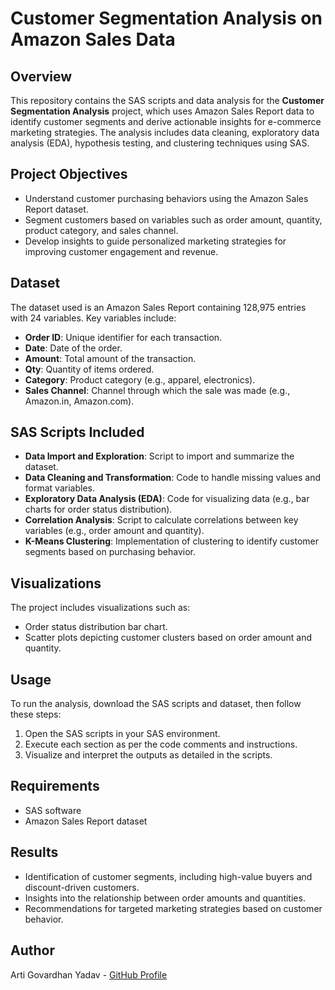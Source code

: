 # Customer Segmentation Analysis on Amazon Sales Data

## Overview
This repository contains the SAS scripts and data analysis for the **Customer Segmentation Analysis** project, which uses Amazon Sales Report data to identify customer segments and derive actionable insights for e-commerce marketing strategies. The analysis includes data cleaning, exploratory data analysis (EDA), hypothesis testing, and clustering techniques using SAS.

## Project Objectives
- Understand customer purchasing behaviors using the Amazon Sales Report dataset.
- Segment customers based on variables such as order amount, quantity, product category, and sales channel.
- Develop insights to guide personalized marketing strategies for improving customer engagement and revenue.

## Dataset
The dataset used is an Amazon Sales Report containing 128,975 entries with 24 variables. Key variables include:
- **Order ID**: Unique identifier for each transaction.
- **Date**: Date of the order.
- **Amount**: Total amount of the transaction.
- **Qty**: Quantity of items ordered.
- **Category**: Product category (e.g., apparel, electronics).
- **Sales Channel**: Channel through which the sale was made (e.g., Amazon.in, Amazon.com).

## SAS Scripts Included
- **Data Import and Exploration**: Script to import and summarize the dataset.
- **Data Cleaning and Transformation**: Code to handle missing values and format variables.
- **Exploratory Data Analysis (EDA)**: Code for visualizing data (e.g., bar charts for order status distribution).
- **Correlation Analysis**: Script to calculate correlations between key variables (e.g., order amount and quantity).
- **K-Means Clustering**: Implementation of clustering to identify customer segments based on purchasing behavior.

## Visualizations
The project includes visualizations such as:
- Order status distribution bar chart.
- Scatter plots depicting customer clusters based on order amount and quantity.

## Usage
To run the analysis, download the SAS scripts and dataset, then follow these steps:
1. Open the SAS scripts in your SAS environment.
2. Execute each section as per the code comments and instructions.
3. Visualize and interpret the outputs as detailed in the scripts.

## Requirements
- SAS software
- Amazon Sales Report dataset

## Results
- Identification of customer segments, including high-value buyers and discount-driven customers.
- Insights into the relationship between order amounts and quantities.
- Recommendations for targeted marketing strategies based on customer behavior.

## Author
Arti Govardhan Yadav - [GitHub Profile](https://github.com/artiyadav09/DA-Project581)

